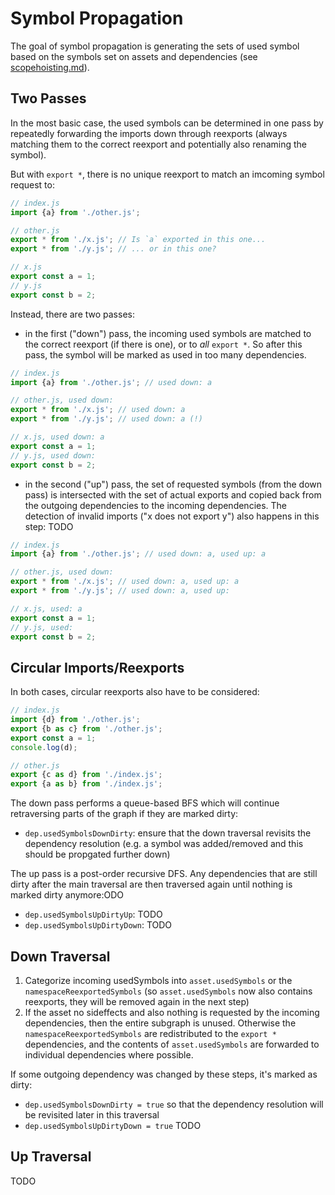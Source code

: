 # Symbol Propagation

The goal of symbol propagation is generating the sets of used symbol based on the symbols set on assets and dependencies (see [scopehoisting.md]).

## Two Passes

In the most basic case, the used symbols can be determined in one pass by repeatedly forwarding the imports down through reexports (always matching them to the correct reexport and potentially also renaming the symbol).

But with `export *`, there is no unique reexport to match an imcoming symbol request to:

```js
// index.js
import {a} from './other.js';

// other.js
export * from './x.js'; // Is `a` exported in this one...
export * from './y.js'; // ... or in this one?

// x.js
export const a = 1;
// y.js
export const b = 2;
```

Instead, there are two passes:

- in the first ("down") pass, the incoming used symbols are matched to the correct reexport (if there is one), or to _all_ `export *`. So after this pass, the symbol will be marked as used in too many dependencies.

```js
// index.js
import {a} from './other.js'; // used down: a

// other.js, used down:
export * from './x.js'; // used down: a
export * from './y.js'; // used down: a (!)

// x.js, used down: a
export const a = 1;
// y.js, used down:
export const b = 2;
```

- in the second ("up") pass, the set of requested symbols (from the down pass) is intersected with the set of actual exports and copied back from the outgoing dependencies to the incoming dependencies. The detection of invalid imports ("x does not export y") also happens in this step: TODO

```js
// index.js
import {a} from './other.js'; // used down: a, used up: a

// other.js, used down:
export * from './x.js'; // used down: a, used up: a
export * from './y.js'; // used down: a, used up:

// x.js, used: a
export const a = 1;
// y.js, used:
export const b = 2;
```

## Circular Imports/Reexports

In both cases, circular reexports also have to be considered:

```js
// index.js
import {d} from './other.js';
export {b as c} from './other.js';
export const a = 1;
console.log(d);

// other.js
export {c as d} from './index.js';
export {a as b} from './index.js';
```

The down pass performs a queue-based BFS which will continue retraversing parts of the graph if they are marked dirty:

- `dep.usedSymbolsDownDirty`: ensure that the down traversal revisits the dependency resolution (e.g. a symbol was added/removed and this should be propgated further down)

The up pass is a post-order recursive DFS. Any dependencies that are still dirty after the main traversal are then traversed again until nothing is marked dirty anymore:ODO

- `dep.usedSymbolsUpDirtyUp`: TODO
- `dep.usedSymbolsUpDirtyDown`: TODO

## Down Traversal

1. Categorize incoming usedSymbols into `asset.usedSymbols` or the `namespaceReexportedSymbols` (so `asset.usedSymbols` now also contains reexports, they will be removed again in the next step)
2. If the asset no sideffects and also nothing is requested by the incoming dependencies, then the entire subgraph is unused. Otherwise the `namespaceReexportedSymbols` are redistributed to the `export *` dependencies, and the contents of `asset.usedSymbols` are forwarded to individual dependencies where possible.

If some outgoing dependency was changed by these steps, it's marked as dirty:

- `dep.usedSymbolsDownDirty = true` so that the dependency resolution will be revisited later in this traversal
- `dep.usedSymbolsUpDirtyDown = true` TODO

## Up Traversal

TODO

[scopehoisting.md]: Scopehoisting.md
